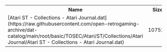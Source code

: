 <table>
<tr><th>Name</th><th>Size</th></tr>
<tr><td>[Atari ST - Collections - Atari Journal.dat](https://raw.githubusercontent.com/open-retrogaming-archive/dat-catalog/main/root/basic/TOSEC/Atari/ST/Collections/Atari Journal/Atari ST - Collections - Atari Journal.dat)</td><td>107529</td></tr>
</table>
